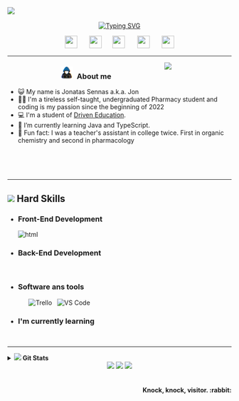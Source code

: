  <a href="https://visitorbadge.io/status?path=https%3A%2F%2Fgithub.com%2Fapocsenpai"><img src="https://api.visitorbadge.io/api/combined?path=https%3A%2F%2Fgithub.com%2Fapocsenpai&label=profile.visitors&labelColor=%23003b00&countColor=%23008f11&style=plastic&labelStyle=none"/></a>
<p align="center">
<a href="https://git.io/typing-svg"><img src="https://readme-typing-svg.demolab.com?font=Fira+Code&weight=700&size=25&duration=3000&pause=600&color=00FF41&center=true&width=443&height=80&lines=%F0%9F%96%96+Hello+World!;I'm+Jon;Follow+the+white+rabbit.+%F0%9F%90%87" alt="Typing SVG" /></a>
</p>
<div align="center">
  <!-- Contacts tags -->
<a href="mailto:sennasjonatas@gmail.com"><img height="28" width="28" src="https://cdn.simpleicons.org/gmail/00FF41" /></a>
&#8287;&#8287;&#8287;&#8287;&#8287;
<a href="https://github.com/apocsenpai"><img height="28" width="28" src="https://cdn.simpleicons.org/github/00FF41" /></a>&#8287;&#8287;&#8287;&#8287;&#8287;
<a href="https://www.linkedin.com/in/jonatas-sennas-69a359221/"><img height="28" width="28" src="https://cdn.simpleicons.org/linkedin/00FF41" /></a>
&#8287;&#8287;&#8287;&#8287;&#8287;
<a href="https://discordapp.com/users/319828221933649920"><img height="28" width="28" src="https://cdn.simpleicons.org/discord/00FF41" /></a>
&#8287;&#8287;&#8287;&#8287;&#8287;
<a href="https://twitter.com/apocsenpai"><img height="28" width="28" src="https://cdn.simpleicons.org/twitter/00FF41" /></a>
</div>

<hr>
<img align="right" src="https://i.giphy.com/media/smzfl3E7a4iHK/giphy.webp" height="auto" width="30%">
<h3 align="center"> <img src="https://github.com/0xAbdulKhalid/0xAbdulKhalid/raw/main/assets/mdImages/about_me.gif" width="28px" alt="About me"/>&#8287; <b> About me </b> </h3>



<ul>
  <li>😺 My name is Jonatas Sennas a.k.a. Jon</li>
  <li>👦🏾 I'm a tireless self-taught, undergraduated Pharmacy student and coding is my passion since the beginning of 2022</li>
  <li>💻 I'm a student of <a href="https://www.driven.com.br/">Driven Education</a>.</li>
  <li>🌱 I’m currently learning Java and TypeScript.</li>
  <li>🎉 Fun fact: I was a teacher's assistant in college twice. First in organic chemistry and second in pharmacology</li>
</ul>
 <br><br><br>
 <hr>

<!-- Hard skills -->
  <h2><img src="https://media2.giphy.com/media/QssGEmpkyEOhBCb7e1/giphy.gif?cid=ecf05e47a0n3gi1bfqntqmob8g9aid1oyj2wr3ds3mg700bl&rid=giphy.gif" width ="25"><b>  Hard Skills</b></h2>
<ul>
  <li>
    <h3>Front-End Development</h3>
    <img src="https://img.shields.io/badge/html5-%23E34F26.svg?style=for-the-badge&logo=html5&logoColor=white" alt="html" />&#8287;&#8287;
    <img src="https://img.shields.io/badge/css3-%231572B6.svg?style=for-the-badge&logo=css3&logoColor=white" alt="" />&#8287;&#8287;
    <img src="https://img.shields.io/badge/javascript-%23323330.svg?style=for-the-badge&logo=javascript&logoColor=%23F7DF1E" alt="" />&#8287;&#8287;
    <img src="https://img.shields.io/badge/SASS-hotpink.svg?style=for-the-badge&logo=SASS&logoColor=white" alt="" />&#8287;&#8287;
    <img src="https://img.shields.io/badge/react-%2320232a.svg?style=for-the-badge&logo=react&logoColor=%2361DAFB" alt="" />&#8287;&#8287;
    <img src="https://img.shields.io/badge/styled--components-DB7093?style=for-the-badge&logo=styled-components&logoColor=white" alt="" />&#8287;&#8287;
  </li>
  <li>
    <h3>Back-End Development</h3>
    <img src="https://img.shields.io/badge/node.js-6DA55F?style=for-the-badge&logo=node.js&logoColor=white" alt="" />&#8287;&#8287;
    <img src="https://img.shields.io/badge/express.js-%23404d59.svg?style=for-the-badge&logo=express&logoColor=%2361DAFB" alt="" />&#8287;&#8287;
    <img src="https://img.shields.io/badge/MongoDB-%234ea94b.svg?style=for-the-badge&logo=mongodb&logoColor=white" alt="" />&#8287;&#8287;
    <img src="https://img.shields.io/badge/postgres-%23316192.svg?style=for-the-badge&logo=postgresql&logoColor=white" alt="" />&#8287;&#8287;
  </li>
  <li>
    <h3>Software ans tools</h3>
    <img src="https://img.shields.io/badge/git-%23F05033.svg?style=for-the-badge&logo=git&logoColor=white" alt="" />&#8287;&#8287;
    <img src="https://img.shields.io/badge/github-%23121011.svg?style=for-the-badge&logo=github&logoColor=white" alt="" />&#8287;&#8287;
    <img src="https://img.shields.io/badge/Trello-%23026AA7.svg?style=for-the-badge&logo=Trello&logoColor=white" alt="Trello" />&#8287;&#8287;
    <img src="https://img.shields.io/badge/Visual%20Studio%20Code-0078d7.svg?style=for-the-badge&logo=visual-studio-code&logoColor=white" alt="VS Code" />&#8287;&#8287;
  </li>
  <li>
   <h3>I'm currently learning</h3> 
   <img src="https://img.shields.io/badge/Java-ED8B00?style=for-the-badge&logo=java&logoColor=white" alt="" />&#8287;&#8287;
   <img src="https://img.shields.io/badge/typescript-%23007ACC.svg?style=for-the-badge&logo=typescript&logoColor=white" alt="" />&#8287;&#8287;
 </li>
 </ul>
 <hr>
<details>
<summary> <img src="https://next3-assets.s3.amazonaws.com/activities/1320/backgrounds-1495419106-graphs_a3_72dpi.gif" width ="25"><b>  Git Stats</b></summary>
<br>
  <div align="center">
<picture>
<source
  srcset="https://github-readme-stats.vercel.app/api/top-langs/?username=apocsenpai&bg_color=00000000&title_color=008F11&icon_color=008F11&text_color=fafafa"
  media="(prefers-color-scheme: dark)"
/>
<source
  srcset="https://github-readme-stats.vercel.app/api/top-langs/?username=apocsenpai&bg_color=00000000&title_color=003B00&icon_color=008F11&text_color=040404"
  media="(prefers-color-scheme: light), (prefers-color-scheme: no-preference)"
/>
<img src="https://github-readme-stats.vercel.app/api/top-langs/?username=apocsenpai" />
</picture>
    &#8287;&#8287;
    <picture>
<source
  srcset="https://github-readme-stats.vercel.app/api?username=apocsenpai&show_icons=true&bg_color=00000000&title_color=008F11&icon_color=008F11&text_color=fafafa"
  media="(prefers-color-scheme: dark)"
/>
<source
  srcset="https://github-readme-stats.vercel.app/api?username=apocsenpai&show_icons=true&bg_color=00000000&title_color=003B00&icon_color=008F11&text_color=040404"
  media="(prefers-color-scheme: light), (prefers-color-scheme: no-preference)"
/>
<img src="https://github-readme-stats.vercel.app/api?username=apocsenpaia&show_icons=true" />
</picture>
  </div>
</details>

<div align="center">
  <a href="https://github.com/apocsenpai/MyWallet-SPA" target="_blank"/><img width="320px" src="https://github-readme-stats.vercel.app/api/pin/?username=apocsenpai&repo=MyWallet-SPA" /><a>
<a href="https://github.com/Mateuscruz19/projeto18-linkr-frontend" target="_blank"/><img width="320px" src="https://github-readme-stats.vercel.app/api/pin/?username=Mateuscruz19&repo=projeto18-linkr-frontend" /><a>
<a href="https://github.com/apocsenpai/Shortly-API" target="_blank"/><img width="320px" src="https://github-readme-stats.vercel.app/api/pin/?username=apocsenpai&repo=Shortly-API" /><a>
  </div>

<br>
 <h4 align="right">Knock, knock, visitor. :rabbit: </h4>
